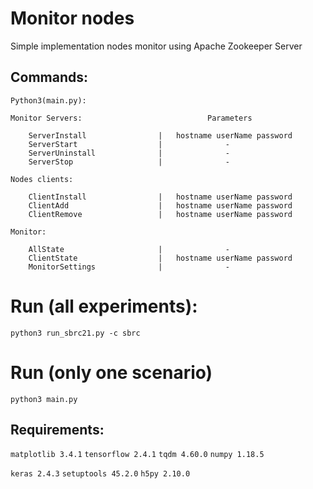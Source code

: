 # Monitor nodes 

Simple implementation nodes monitor using Apache Zookeeper Server



## Commands:


    Python3(main.py):

    Monitor Servers:                            Parameters

        ServerInstall                |   hostname userName password
        ServerStart                  |              -
        ServerUninstall              |              -
        ServerStop                   |              -

    Nodes clients:

        ClientInstall                |   hostname userName password
        ClientAdd                    |   hostname userName password
        ClientRemove                 |   hostname userName password
    
    Monitor:

        AllState                     |              -
        ClientState                  |   hostname userName password
        MonitorSettings              |              -


#  Run (all experiments):
`python3 run_sbrc21.py -c sbrc`

# Run (only one scenario)
`python3 main.py`

## Requirements:

`matplotlib 3.4.1`
`tensorflow 2.4.1`
`tqdm 4.60.0`
`numpy 1.18.5`

`keras 2.4.3`
`setuptools 45.2.0`
`h5py 2.10.0`
